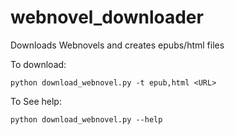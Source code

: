 # webnovel_downloader
Downloads Webnovels and creates epubs/html files

To download:

    python download_webnovel.py -t epub,html <URL>

To See help:

    python download_webnovel.py --help
